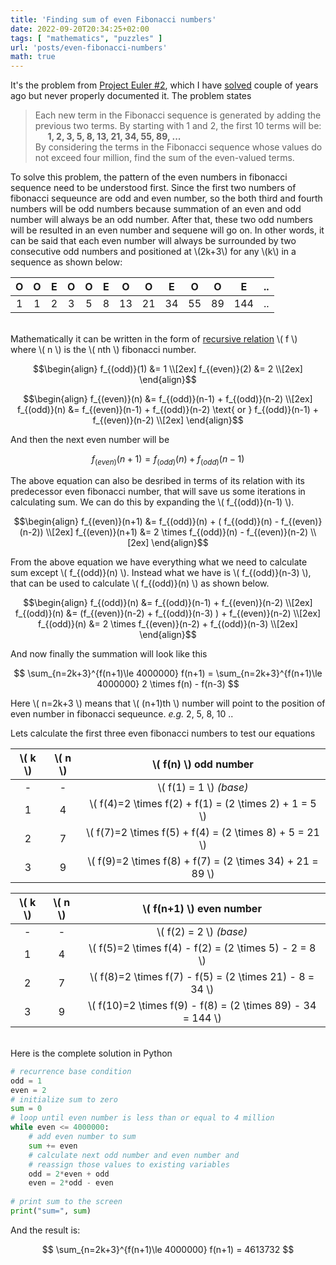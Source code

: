 ```yaml
---
title: 'Finding sum of even Fibonacci numbers'
date: 2022-09-20T20:34:25+02:00
tags: [ "mathematics", "puzzles" ]
url: 'posts/even-fibonacci-numbers'
math: true
---
```


It's the problem from [Project Euler #2](https://projecteuler.net/problem=2), which I have [solved](https://github.com/furqantariq/Project-Euler/tree/master/p2) couple of years ago but never properly documented it. 
The problem states 
>Each new term in the Fibonacci sequence is generated by adding the previous two terms. By starting with 1 and 2, the first 10 terms will be:        
>&nbsp;&nbsp;&nbsp;&nbsp; **1, 2, 3, 5, 8, 13, 21, 34, 55, 89, ...**    
>By considering the terms in the Fibonacci sequence whose values do not exceed four million, find the sum of the even-valued terms.


To solve this problem, the pattern of the even numbers in fibonacci sequence need to be understood first. Since the first two numbers of fibonacci sequeunce are odd and even number, so the both third and fourth numbers will be odd numbers because summation of an even and odd number will always be an odd number. After that, these two odd numbers will be resulted in an even number and sequene will go on. In other words, it can be said that each even number will always be surrounded by two consecutive odd numbers and positioned at \\(2k+3\\) for any \\(k\\) in a sequence as shown below:     

| O | O | E | O | O | E | O | O | E | O | O | E |.. |
|:-:|:-:|:-:|:-:|:-:|:-:|:-:|:-:|:-:|:-:|:-:|:-:|:-:|
| 1 | 1 | 2 | 3 | 5 | 8 |13 |21 |34 |55 |89 |144|.. |

\
Mathematically it can be written in the form of [recursive relation](https://en.wikipedia.org/wiki/Recurrence_relation) \\( f \\) where \\( n \\) is the \\( nth \\) fibonacci number.      


$$\begin{align} 
f_{(odd)}(1) &= 1 \\[2ex]
f_{(even)}(2) &= 2 \\[2ex]
\end{align}$$

$$\begin{align} 
f_{(even)}(n) &= f_{(odd)}(n-1) + f_{(odd)}(n-2) \\[2ex]
f_{(odd)}(n) &= f_{(even)}(n-1) + f_{(odd)}(n-2) \text{ or } f_{(odd)}(n-1) + f_{(even)}(n-2) \\[2ex]
\end{align}$$


And then the next even number will be      

$$ f_{(even)}(n+1) = f_{(odd)}(n) + f_{(odd)}(n-1) $$       

The above equation can also be desribed in terms of its relation with its predecessor even fibonacci number, that will save us some iterations in calculating sum. We can do this by expanding the \\( f_{(odd)}(n-1) \\).

$$\begin{align}
f_{(even)}(n+1) &= f_{(odd)}(n) + ( f_{(odd)}(n) - f_{(even)}(n-2)) \\[2ex]               
f_{(even)}(n+1) &= 2 \times f_{(odd)}(n) - f_{(even)}(n-2) \\[2ex]
\end{align}$$               

From the above equation we have everything what we need to calculate sum except \\( f_{(odd)}(n) \\). Instead what we have is \\( f_{(odd)}(n-3) \\), that can be used to calculate \\( f_{(odd)}(n) \\) as shown below.      

$$\begin{align} 
f_{(odd)}(n) &= f_{(odd)}(n-1) + f_{(even)}(n-2) \\[2ex]
f_{(odd)}(n) &= (f_{(even)}(n-2) + f_{(odd)}(n-3) ) + f_{(even)}(n-2) \\[2ex]       
f_{(odd)}(n) &= 2 \times f_{(even)}(n-2) + f_{(odd)}(n-3) \\[2ex]
\end{align}$$


And now finally the summation will look like this  

$$ \sum_{n=2k+3}^{f(n+1)\le 4000000} f(n+1) = \sum_{n=2k+3}^{f(n+1)\le 4000000} 2 \times f(n) - f(n-3) $$       

Here \\( n=2k+3 \\) means that \\( (n+1)th \\) number will point to the position of even number in fibonacci sequeunce. *e.g.* 2, 5, 8, 10 ..   

Lets calculate the first three even fibonacci numbers to test our equations       


| \\( k \\) | \\( n \\) | \\( f(n) \\) odd number | 
|:-:|:-:|:-:|
| - | - | \\( f(1) = 1 \\) *(base)* |
| 1 | 4 | \\( f(4)=2 \times f(2) + f(1) = (2 \times 2) + 1 = 5 \\) |
| 2 | 7 | \\( f(7)=2 \times f(5) + f(4) = (2 \times 8) + 5 = 21 \\) |
| 3 | 9 | \\( f(9)=2 \times f(8) + f(7) = (2 \times 34) + 21 = 89 \\) |
               
| \\( k \\) | \\( n \\) | \\( f(n+1) \\) even number |
|:-:|:-:|:-:|
| - | - | \\( f(2) = 2 \\) *(base)* |
| 1 | 4 | \\( f(5)=2 \times f(4) - f(2) = (2 \times 5) - 2 = 8 \\) |
| 2 | 7 | \\( f(8)=2 \times f(7) - f(5) = (2 \times 21) - 8 = 34 \\) |
| 3 | 9 | \\( f(10)=2 \times f(9) - f(8) = (2 \times 89) - 34 = 144 \\) |
         

\
Here is the complete solution in Python      
```python
# recurrence base condition
odd = 1
even = 2
# initialize sum to zero
sum = 0
# loop until even number is less than or equal to 4 million 
while even <= 4000000:
    # add even number to sum
    sum += even
    # calculate next odd number and even number and
    # reassign those values to existing variables
    odd = 2*even + odd
    even = 2*odd - even   
        
# print sum to the screen
print("sum=", sum)
```
And the result is:         
          
$$ \sum_{n=2k+3}^{f(n+1)\le 4000000} f(n+1) = 4613732 $$ 
